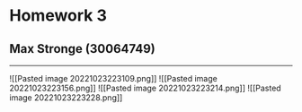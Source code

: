 # Homework 3
## Max Stronge (30064749)
***
![[Pasted image 20221023223109.png]]
![[Pasted image 20221023223156.png]]
![[Pasted image 20221023223214.png]]
![[Pasted image 20221023223228.png]]